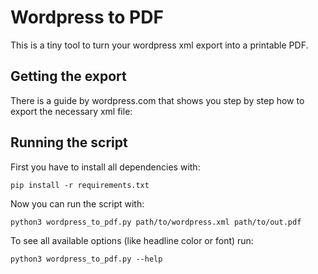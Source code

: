 # Wordpress to PDF

This is a tiny tool to turn your wordpress xml export into a printable PDF.

## Getting the export
There is a guide by wordpress.com that shows you step by step how to export the necessary xml file:

## Running the script
First you have to install all dependencies with:

    pip install -r requirements.txt

Now you can run the script with:

    python3 wordpress_to_pdf.py path/to/wordpress.xml path/to/out.pdf

To see all available options (like headline color or font) run:

    python3 wordpress_to_pdf.py --help